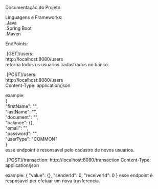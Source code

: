 Documentação do Projeto:  

Linguagens e Frameworks:  <br/>
.Java<br/>
.Spring Boot<br/>
.Maven<br/>

EndPoints:<br/>  

.[GET]/users:<br/>
http://localhost:8080/users<br/>
retorna todos os usuarios cadastrados no banco.<br/>

.[POST]/users:<br/>
http://localhost:8080/users<br/>
Content-Type: application/json<br/>

example:<br/>
{<br/>
  "firstName": "",<br/>
  "lastName": "",<br/>
  "document": "",<br/>
  "balance": {},<br/>
  "email": "",<br/>
  "password": "",<br/>
  "userType": "COMMON"<br/>
}<br/>
esse endpoint é resonsavel pelo cadastro de novos usuarios.<br/>

.[POST]/transaction:
http://localhost:8080/transaction
Content-Type: application/json

example:
{
  "value": {},
  "senderId": 0,
  "receiverId": 0
}
esse endpoint é resposavel per efetuar um nova trasferencia.

